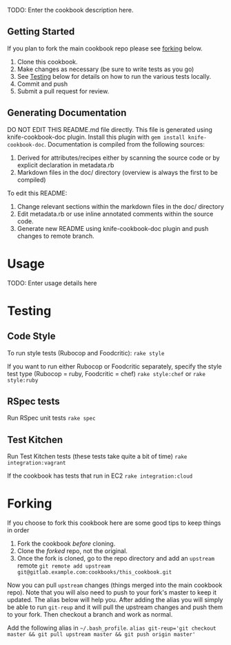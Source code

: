 TODO: Enter the cookbook description here.

## Getting Started
If you plan to fork the main cookbook repo please see [forking](#forking) below.

1. Clone this cookbook.
1. Make changes as necessary (be sure to write tests as you go)
1. See [Testing](#testing) below for details on how to run the various tests locally.
1. Commit and push
1. Submit a pull request for review.

## Generating Documentation
DO NOT EDIT THIS README.md file directly. This file is generated using knife-cookbook-doc plugin.
Install this plugin with `gem install knife-cookbook-doc`.
Documentation is compiled from the following sources:

1. Derived for attributes/recipes either by scanning the source code or by explicit declaration 
in metadata.rb 
1. Markdown files in the doc/ directory (overview is always the first to be compiled)

To edit this README:

1. Change relevant sections within the markdown files in the doc/ directory
1. Edit metadata.rb or use inline annotated comments within the source code. 
1. Generate new README using knife-cookbook-doc plugin and push changes to remote branch.

# Usage

TODO: Enter usage details here

# Testing

## Code Style
To run style tests (Rubocop and Foodcritic):
`rake style`

If you want to run either Rubocop or Foodcritic separately, specify the style
test type (Rubocop = ruby, Foodcritic = chef)
`rake style:chef`
or
`rake style:ruby`

## RSpec tests
Run RSpec unit tests
`rake spec`

## Test Kitchen
Run Test Kitchen tests (these tests take quite a bit of time)
`rake integration:vagrant`

If the cookbook has tests that run in EC2
`rake integration:cloud`

# Forking

If you choose to fork this cookbook here are some good tips to keep things in
order

1. Fork the cookbook *before* cloning.
1. Clone the *forked* repo, not the original.
1. Once the fork is cloned, go to the repo directory and add an `upstream`
remote
`git remote add upstream git@gitlab.example.com:cookbooks/this_cookbook.git`

Now you can pull `upstream` changes (things merged into the main cookbook repo).
Note that you will also need to push to your fork's master to keep it updated.
The alias below will help you. After adding the alias you will simply be able to
run `git-reup` and it will pull the upstream changes and push them to
your fork. Then checkout a branch and work as normal.

Add the following alias in `~/.bash_profile`.
`alias git-reup='git checkout master && git pull upstream master && git push origin master'`
